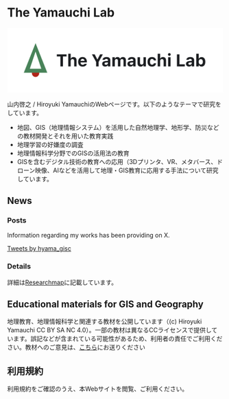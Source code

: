 # The Yamauchi Lab

![gis](./img/logo.png)

山内啓之 / Hiroyuki YamauchiのWebページです。以下のようなテーマで研究をしています。

- 地図、GIS（地理情報システム）を活用した自然地理学、地形学、防災などの教材開発とそれを用いた教育実践
- 地理学習の好嫌度の調査
- 地理情報科学分野でのGISの活用法の教育
- GISを含むデジタル技術の教育への応用（3Dプリンタ、VR、メタバース、ドローン映像、AIなどを活用して地理・GIS教育に応用する手法について研究しています。

## News

### Posts​
Information regarding my works has been providing on X.

<a class="twitter-timeline" href="https://twitter.com/hyama_gisc?ref_src=twsrc%5Etfw">Tweets by hyama_gisc</a> <script async src="https://platform.twitter.com/widgets.js" charset="utf-8"></script>

### Details​
詳細は[Researchmap](https://researchmap.jp/hyamauchi)に記載しています。

## Educational materials for GIS and Geography
地理教育、地理情報科学と関連する教材を公開しています（(c) Hiroyuki Yamauchi CC BY SA NC 4.0）。一部の教材は異なるCCライセンスで提供しています。誤記などが含まれている可能性があるため、利用者の責任でご利用ください。教材へのご意見は、[こちら](https://forms.gle/tDsLonT4gNqTkPP69)にお送りください

## 利用規約
利用規約をご確認のうえ、本Webサイトを閲覧、ご利用ください。
